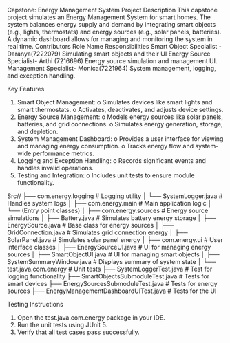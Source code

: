 Capstone: Energy Management System
Project Description
This capstone project simulates an Energy Management System for smart homes. The system balances energy supply and demand by integrating smart objects (e.g., lights, thermostats) and energy sources (e.g., solar panels, batteries). A dynamic dashboard allows for managing and monitoring the system in real time.
Contributors
Role	Name	Responsibilities
Smart Object Specialist	- Daranya(7222079)	Simulating smart objects and their UI
Energy Source Specialist- Arthi	(7216696) Energy source simulation and management UI.
Management Specialist-	Monica(7221964)	System management, logging, and exception handling.

Key Features
1.	Smart Object Management:
o	Simulates devices like smart lights and smart thermostats.
o	Activates, deactivates, and adjusts device settings.
2.	Energy Source Management:
o	Models energy sources like solar panels, batteries, and grid connections.
o	Simulates energy generation, storage, and depletion.
3.	System Management Dashboard:
o	Provides a user interface for viewing and managing energy consumption.
o	Tracks energy flow and system-wide performance metrics.
4.	Logging and Exception Handling:
o	Records significant events and handles invalid operations.
5.	Testing and Integration:
o	Includes unit tests to ensure module functionality.

Src//
├── com.energy.logging           # Logging utility
│   └── SystemLogger.java        # Handles system logs
│
├── com.energy.main              # Main application logic
│   └── (Entry point classes)
│
├── com.energy.sources           # Energy source simulations
│   ├── Battery.java             # Simulates battery energy storage
│   ├── EnergySource.java        # Base class for energy sources
│   ├── GridConnection.java      # Simulates grid connection energy
│   ├── SolarPanel.java          # Simulates solar panel energy
│
├── com.energy.ui                # User interface classes
│   ├── EnergySourceUI.java      # UI for managing energy sources
│   ├── SmartObjectUI.java       # UI for managing smart objects
│   ├── SystemSummaryWindow.java # Displays summary of system state
│
└── test.java.com.energy         # Unit tests
    ├── SystemLoggerTest.java    # Test for logging functionality
    ├── SmartObjectsSubmoduleTest.java  # Tests for smart devices
    ├── EnergySourcesSubmoduleTest.java # Tests for energy sources
    ├── EnergyManagementDashboardUITest.java # Tests for the UI

Testing Instructions
1.	Open the test.java.com.energy package in your IDE.
2.	Run the unit tests using JUnit 5.
3.	Verify that all test cases pass successfully.

